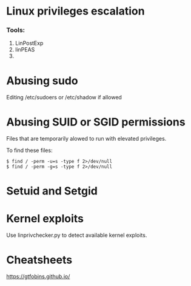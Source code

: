 # Linux privileges escalation

### Tools:
1. LinPostExp
2. linPEAS
3. 

# Abusing sudo

Editing /etc/sudoers or /etc/shadow if allowed


# Abusing SUID or SGID permissions

Files that are temporarily alowed to run with elevated privileges.

To find these files:
```
$ find / -perm -u=s -type f 2>/dev/null
$ find / -perm -g=s -type f 2>/dev/null
```

# Setuid and Setgid


# Kernel exploits


Use linprivchecker.py to detect available kernel exploits.


# Cheatsheets
https://gtfobins.github.io/
